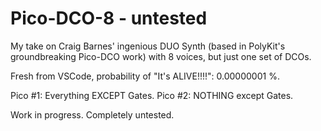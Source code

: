 # Pico-DCO-8 - untested
My take on Craig Barnes' ingenious DUO Synth (based in PolyKit's groundbreaking Pico-DCO work) with 8 voices, but just one set of DCOs.

Fresh from VSCode, probability of "It's ALIVE!!!!": 0.00000001 %.

Pico #1: Everything EXCEPT Gates.
Pico #2: NOTHING except Gates.

Work in progress. Completely untested.
